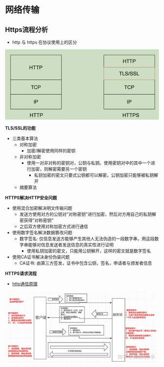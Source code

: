# 网络传输


## Https流程分析

- http 与 https 在协议使用上的区分

![http 与 https协议区分](./img/2022-03-13-20-00-22.png)

**TLS/SSL的功能**

- 三类基本算法
  - 对称加密
    - 加密/解密使用同样的密钥
  - 非对称加密
    - 使用一对非对称的密钥对，公钥与私钥。使用密钥对中的其中一个进行加密，则解密需要另一个密钥
      - 私钥加密的密文只要式公钥都可以解密，公钥加密只能够被私钥解开
  - 摘要算法

**HTTPS解决HTTP安全问题**

- 使用混合加密解决明文传输问题
  - 发送方使用对方的公钥对"对称密钥"进行加密，然后对方用自己的私钥解密获得"对称密钥"
  - 之后双方使用对称加密方式进行通信
- 使用数字签名解决数据篡改问题
  - 数字签名: 仅信息发送方能够产生其他人无法伪造的一段数字串，用这段数字串能够对信息发送者发送信息的真实性进行证明
    - 使用私钥加密的密文，只能用公钥解开，这样的密文就是数字签名
- 使用CA证书解决身份伪装问题
  - CA证书: 由第三方签发，证书中包含公钥，签名，申请者与颁发者信息

**HTTPS请求流程**

- [http通信原理](https://zhuanlan.zhihu.com/p/56663184)

![](./img/2022-06-04-20-46-22.png)
